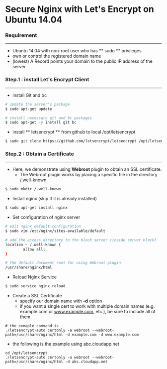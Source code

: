 # Secure Nginx with Let's Encrypt on Ubuntu 14.04

<script type="text/javascript" src="../js/general.js"></script>

### Requirement
---

* Ubuntu 14.04 with non-root user who has ** sudo ** privileges
* own or control the registered domain name
* (lowest) A Record points your domain to the public IP address of the server

### Step.1 : install Let's Encrypt Client
---

* install Git and bc

```bash
# update the server's package
$ sudo apt-get update

# install necessary git and bc packages
$ sudo apt-get -y install git bc
```

* install ** letsencrypt ** from github to local /opt/letsencrypt

```bash
$ sudo git clone https://github.com/letsencrypt/letsencrypt /opt/letsencrypt
```

### Step.2 : Obtain a Certificate
---

* Here, we demonstrate using **Webroot** plugin to obtain an SSL certificate.
  * The Webroot plugin works by placing a specific file in the directory /.well-known

```bash
$ sudo mkdir /.well-known
```

* Install nginx (skip if it is already installed)

```bash
$ sudo apt-get install nginx
```

* Set configuration of nginx server

```bash
# edit nginx default configuration
$ sudo vim /etc/nginx/sites-available/default
```

```bash
# add the access directory to the block server (inside server block)
location ~ /.well-known {
        allow all;
}
```

```bash
# the default document root for using Webroot plugin 
/usr/share/nginx/html
```

* Reload Nginx Service

```bash
$ sudo service nginx reload
```

* Create a SSL Certificate
  * specify our domain name with **-d** option
  * if you want a single cert to work with multiple domain names (e.g. example.com or www.example.com, etc.), be sure to include all of them.

```
# the exmaple command is 
./letsencrypt-auto certonly -a webroot --webroot-path=/usr/share/nginx/html -d example.com -d www.example.com
```

* the following is the example using abc.cloudapp.net

```
cd /opt/letsencrypt
./letsencrypt-auto certonly -a webroot --webroot-path=/usr/share/nginx/html -d abc.cloudapp.net
```











